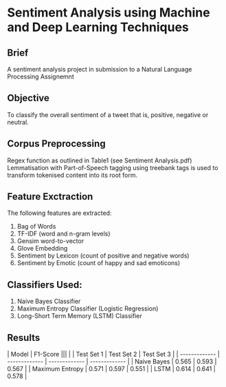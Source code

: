 # Sentiment Analysis using Machine and Deep Learning Techniques

## Brief 
A sentiment analysis project in submission to a Natural Language Processing Assignemnt

## Objective 
To classify the overall sentiment of a tweet that is, positive, negative or neutral. 

## Corpus Preprocessing
Regex function as outlined in Table1 (see Sentiment Analysis.pdf)
Lemmatisation with Part-of-Speech tagging using treebank tags is used to transform tokenised content into its root form. 

## Feature Exctraction
The following features are extracted: 
1. Bag of Words
2. TF-IDF (word and n-gram levels) 
3. Gensim word-to-vector
4. Glove Embedding
5. Sentiment by Lexicon (count of positive and negative words) 
6. Sentiment by Emotic (count of happy and sad emoticons)

## Classifiers Used:
1. Naive Bayes Classifier
2. Maximum Entropy Classifier (Logistic Regression)
3. Long-Short Term Memory (LSTM) Classifier

## Results
| Model  | F1-Score |||
|   | Test Set 1 | Test Set 2 | Test Set 3 |
| ------------- | ------------- | ------------- | ------------- |
| Naive Bayes	  | 0.565    | 0.593	| 0.567 | 
| Maximum Entropy	| 0.571  	| 0.597	| 0.551 |
| LSTM	| 0.614  	| 0.641	| 0.578 |

